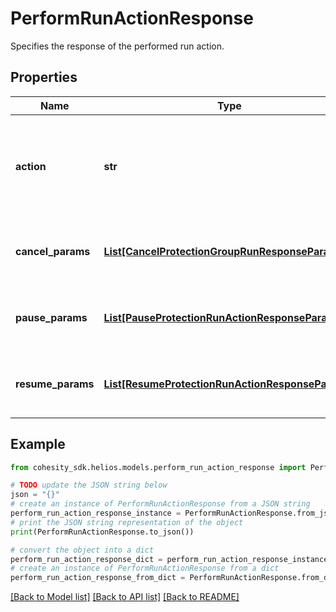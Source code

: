 # PerformRunActionResponse

Specifies the response of the performed run action.

## Properties

Name | Type | Description | Notes
------------ | ------------- | ------------- | -------------
**action** | **str** | Specifies the type of the action is performed on protection runs. | [optional] 
**cancel_params** | [**List[CancelProtectionGroupRunResponseParams]**](CancelProtectionGroupRunResponseParams.md) | Specifies the cancel action response params. | [optional] 
**pause_params** | [**List[PauseProtectionRunActionResponseParams]**](PauseProtectionRunActionResponseParams.md) | Specifies the pause action response params. | [optional] 
**resume_params** | [**List[ResumeProtectionRunActionResponseParams]**](ResumeProtectionRunActionResponseParams.md) | Specifies the resume action response params. | [optional] 

## Example

```python
from cohesity_sdk.helios.models.perform_run_action_response import PerformRunActionResponse

# TODO update the JSON string below
json = "{}"
# create an instance of PerformRunActionResponse from a JSON string
perform_run_action_response_instance = PerformRunActionResponse.from_json(json)
# print the JSON string representation of the object
print(PerformRunActionResponse.to_json())

# convert the object into a dict
perform_run_action_response_dict = perform_run_action_response_instance.to_dict()
# create an instance of PerformRunActionResponse from a dict
perform_run_action_response_from_dict = PerformRunActionResponse.from_dict(perform_run_action_response_dict)
```
[[Back to Model list]](../README.md#documentation-for-models) [[Back to API list]](../README.md#documentation-for-api-endpoints) [[Back to README]](../README.md)


